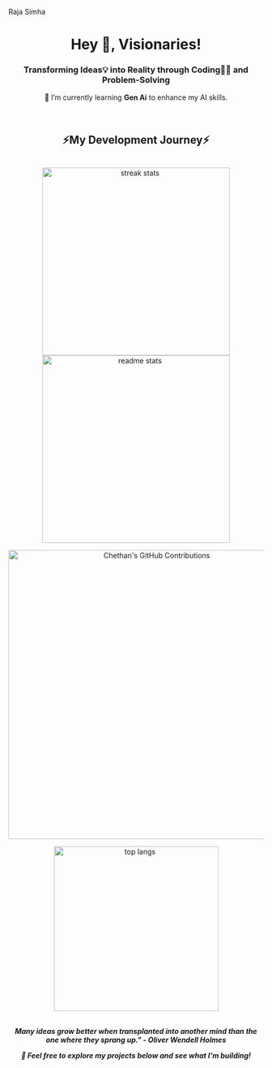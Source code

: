 
Raja Simha  
<h1 align="center">Hey 👋, Visionaries!</h1>
<h3 align="center">
    Transforming Ideas💡 into Reality through Coding👨‍💻 and Problem-Solving
</h3>
<p align="center">
    🌱 I’m currently learning <b>Gen Ai</b> to enhance my AI skills.
</p>

<br />
<h2 align="center">⚡My Development Journey⚡</h2>
<br />

<div align="center">
    <a href="https://github.com/chethannhub">
        <img width="370"
            src="https://streak-stats.demolab.com/?user==rajasimhareddybolla&count_private=true&theme=react&border_radius=10"
            alt="streak stats" />
        <img width="370"
            src="https://github-readme-stats.vercel.app/api?username=rajasimhareddybolla&show_icons=true&theme=react&rank_icon=github&border_radius=10"
            alt="readme stats" />
        <p align="center">
            <img width="570"
                src="https://github-profile-summary-cards.vercel.app/api/cards/profile-details?username=rajasimhareddybolla&theme=react&border_radius=10&border_color=666"
                alt="Chethan's GitHub Contributions" />
        </p>
        <img width="325" align="center"
            src="https://github-readme-stats.vercel.app/api/top-langs/?username=rajasimhareddybolla&hide=HTML&langs_count=8&layout=compact&theme=react&border_radius=10&size_weight=0.5&count_weight=0.5&exclude_repo=github-readme-stats"
            alt="top langs" />
    </a>
</div>

<br />
<p align="center">
  <i><b>Many ideas grow better when transplanted into another mind than the one where they sprang up." - Oliver Wendell Holmes</b>    </i>
</p>
<p align="center">
  <i><b> 🚀 Feel free to explore my projects below and see what I'm building! </b>    </i>
</p>
   
